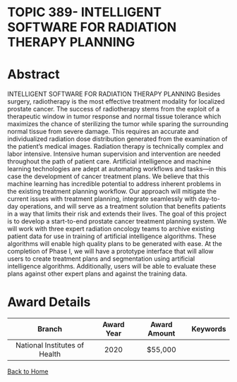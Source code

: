 
TOPIC 389- INTELLIGENT SOFTWARE FOR RADIATION THERAPY PLANNING
==============================================================

# Abstract


INTELLIGENT SOFTWARE FOR RADIATION THERAPY PLANNING Besides surgery, radiotherapy is the most effective treatment modality for localized prostate cancer. The success of radiotherapy stems from the exploit of a therapeutic window in tumor response and normal tissue tolerance which maximizes the chance of sterilizing the tumor while sparing the surrounding normal tissue from severe damage. This requires an accurate and individualized radiation dose distribution generated from the examination of the patient’s medical images. Radiation therapy is technically complex and labor intensive. Intensive human supervision and intervention are needed throughout the path of patient care. Artificial intelligence and machine learning technologies are adept at automating workflows and tasks—in this case the development of cancer treatment plans. We believe that this machine learning has incredible potential to address inherent problems in the existing treatment planning workflow. Our approach will mitigate the current issues with treatment planning, integrate seamlessly with day-to-day operations, and will serve as a treatment solution that benefits patients in a way that limits their risk and extends their lives. The goal of this project is to develop a start-to-end prostate cancer treatment planning system. We will work with three expert radiation oncology teams to archive existing patient data for use in training of artificial intelligence algorithms. These algorithms will enable high quality plans to be generated with ease. At the completion of Phase I, we will have a prototype interface that will allow users to create treatment plans and segmentation using artificial intelligence algorithms. Additionally, users will be able to evaluate these plans against other expert plans and against the training data.  

# Award Details

|Branch|Award Year|Award Amount|Keywords|
| :---: | :---: | :---: | :---: |
|National Institutes of Health|2020|$55,000||
  
  


[Back to Home](https://github.com/chrischow/dod_sbir_awards/Reports/CC/#912)